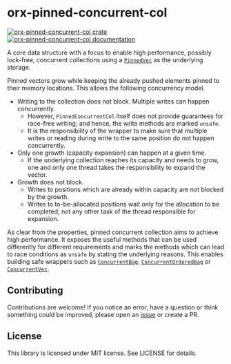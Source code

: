 # orx-pinned-concurrent-col

[![orx-pinned-concurrent-col crate](https://img.shields.io/crates/v/orx-pinned-concurrent-col.svg)](https://crates.io/crates/orx-pinned-concurrent-col)
[![orx-pinned-concurrent-col documentation](https://docs.rs/orx-pinned-concurrent-col/badge.svg)](https://docs.rs/orx-pinned-concurrent-col)

A core data structure with a focus to enable high performance, possibly lock-free, concurrent collections using a [`PinnedVec`](https://crates.io/crates/orx-pinned-vec) as the underlying storage.

Pinned vectors grow while keeping the already pushed elements pinned to their memory locations. This allows the following concurrency model.

* Writing to the collection does not block. Multiple writes can happen concurrently.
  * However, `PinnedConcurrentCol` itself does not provide guarantees for race-free writing; and hence, the write methods are marked `unsafe`.
  * It is the responsibility of the wrapper to make sure that multiple writes or reading during write to the same position do not happen concurrently.
* Only one growth (capacity expansion) can happen at a given time.
  * If the underlying collection reaches its capacity and needs to grow, one and only one thread takes the responsibility to expand the vector.
* Growth does not block.
  * Writes to positions which are already within capacity are not blocked by the growth.
  * Writes to to-be-allocated positions wait only for the allocation to be completed; not any other task of the thread responsible for expansion.

As clear from the properties, pinned concurrent collection aims to achieve high performance. It exposes the useful methods that can be used differently for different requirements and marks the methods which can lead to race conditions as `unsafe` by stating the underlying reasons. This enables building safe wrappers such as [`ConcurrentBag`](https://crates.io/crates/orx-concurrent-bag), [`ConcurrentOrderedBag`](https://crates.io/crates/orx-concurrent-ordered-bag) or [`ConcurrentVec`](https://crates.io/crates/orx-concurrent-vec).

## Contributing

Contributions are welcome! If you notice an error, have a question or think something could be improved, please open an [issue](https://github.com/orxfun/orx-pinned-concurrent-col/issues/new) or create a PR.

## License

This library is licensed under MIT license. See LICENSE for details.
